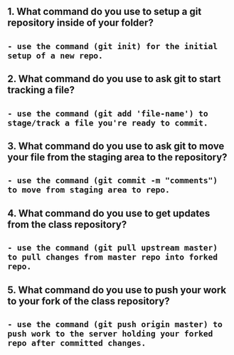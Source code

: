 ## 1. What command do you use to setup a git repository inside of your folder?

## `- use the command (git init) for the initial setup of a new repo.`

## 2. What command do you use to ask git to start tracking a file?

## `- use the command (git add 'file-name') to stage/track a file you're ready to commit.`

## 3. What command do you use to ask git to move your file from the staging area to the repository?

## `- use the command (git commit -m "comments") to move from staging area to repo.`

## 4. What command do you use to get updates from the class repository?

## `- use the command (git pull upstream master) to pull changes from master repo into forked repo.`

## 5. What command do you use to push your work to your fork of the class repository?

## `- use the command (git push origin master) to push work to the server holding your forked repo after committed changes.`
